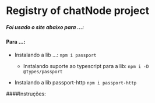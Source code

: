# Registry of chatNode project

##### Foi usado o site abaixo para ...:

> 

####  Para ...:

  - Instalando a lib ...:
    `npm i passport`

      - Instalando suporte ao typescript para a lib:
        `npm i -D @types/passport`

  - Instalando a lib passport-http
    `npm i passport-http`


####Instruções:


